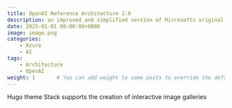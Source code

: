 ```yaml
---
title: OpenAI Reference Architecture 2.0
description: an improved and simplified version of Microsofts original Reference Architecture
date: 2025-01-01 00:00:00+0000
image: image.png
categories:
    - Azure
    - AI
tags:
    - Architecture
    - OpenAI
weight: 1       # You can add weight to some posts to override the default sorting (date descending)
---
```


Hugo theme Stack supports the creation of interactive image galleries 